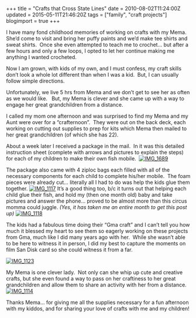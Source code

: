 +++
title = "Crafts that Cross State Lines"
date = 2010-08-02T11:24:00Z
updated = 2015-05-11T21:46:20Z
tags = ["family", "craft projects"]
blogimport = true 
+++

I have many fond childhood memories of working on crafts with my Mema.&#160; She’d come to visit and bring her puffy paints and we’d make tee shirts and sweat shirts.&#160; Once she even attempted to teach me to crochet… but after a few hours and only a few loops, I opted to let her continue making me anything I wanted crocheted.&#160; 

Now I am grown, with kids of my own, and I must confess, my craft skills don’t look a whole lot different than when I was a kid.&#160; But, I can usually follow simple directions.&#160;&#160; 

Unfortunately, we live 5 hrs from Mema and we don’t get to see her as often as we would like.&#160;&#160; But, my Mema is clever and she came up with a way to engage her great grandchildren from a distance.&#160; 

I called my mom one afternoon and was surprised to find my Mema and my Aunt were over for a “crafternoon”.&#160; They were out on the back deck, each working on cutting out supplies to prep for kits which Mema then mailed to her great grandchildren (of which she has 22). 

About a week later I received a package in the mail.&#160; In it was this detailed instruction sheet (complete with arrows and pictures to explain the steps)&#160; for each of my children to make their own fish mobile.&#160; 
 [![IMG_1689](https://latc.s3.amazonaws.com/wp-content/uploads/2010/08/IMG_1689.jpg "IMG_1689")](https://latc.s3.amazonaws.com/wp-content/uploads/2010/08/IMG_1689.jpg)   

The package also came with 4 ziploc bags each filled with all of the necessary components for each child to complete his/her mobile.&#160; The foam pieces were already cut… literally all I had to do was help the kids glue them together. [![IMG_1117](https://latc.s3.amazonaws.com/wp-content/uploads/2010/08/IMG_1117.jpg "IMG_1117")](https://latc.s3.amazonaws.com/wp-content/uploads/2010/08/IMG_1117.jpg) It’s a good thing too, b/c it turns out that helping each child glue their fish, and hold my (then one month old) baby and take pictures and answer the phone… proved to be almost more than this circus momma could juggle. _(Yes, it has taken me an entire month to get this post up)_ [![IMG_1118](https://latc.s3.amazonaws.com/wp-content/uploads/2010/08/IMG_1118.jpg "IMG_1118")](https://latc.s3.amazonaws.com/wp-content/uploads/2010/08/IMG_1118.jpg)&#160; 

The kids had a fabulous time doing their “Gma craft” and I can’t tell you how much it blessed my heart to see them so eagerly working on these projects from Gma, much like I did many years ago with her.&#160; While she wasn’t able to be here to witness it in person, I did my best to capture the moments on 
film
 San Disk card so she could witness it from a far. 

[![IMG_1123](https://latc.s3.amazonaws.com/wp-content/uploads/2010/08/IMG_1123.jpg "IMG_1123")](https://latc.s3.amazonaws.com/wp-content/uploads/2010/08/IMG_1123.jpg)[](https://latc.s3.amazonaws.com/wp-content/uploads/2010/08/IMG_1114.jpg)

My Mema is one clever lady.&#160; Not only can she whip up cute and creative crafts, but she even found a way to pass on her craftiness to her great grandchildren and allow them to share an activity with her from a distance. [![IMG_1114](https://latc.s3.amazonaws.com/wp-content/uploads/2010/08/IMG_1114.jpg "IMG_1114")](https://latc.s3.amazonaws.com/wp-content/uploads/2010/08/IMG_1114.jpg)

Thanks Mema… for giving me all the supplies necessary for a fun afternoon with my kiddos, and for sharing your love of crafts with me and my children!
